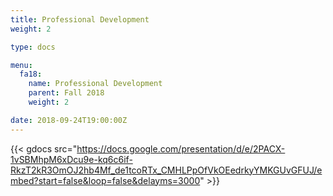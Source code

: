 ```yaml
---
title: Professional Development
weight: 2

type: docs

menu:
  fa18:
    name: Professional Development
    parent: Fall 2018
    weight: 2

date: 2018-09-24T19:00:00Z
---
```


{{< gdocs src="https://docs.google.com/presentation/d/e/2PACX-1vSBMhpM6xDcu9e-kq6c6if-RkzT2kR3OmOJ2hb4Mf_de1tcoRTx_CMHLPpOfVkOEedrkyYMKGUvGFUJ/embed?start=false&loop=false&delayms=3000" >}}